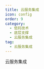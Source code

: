 ```yaml
---
title: 云服务集成
icon: config
order: 9
category:
  - 低码技术
  - 底层支撑
  - 云服务集成
tag:
  - 云服务集成
---
```


云服务集成




